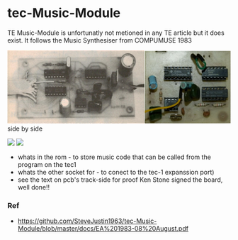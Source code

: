 # tec-Music-Module

TE Music-Module is unfortunatly not metioned in any TE article but it does exist. It follows the Music Synthesiser from COMPUMUSE 1983

![](https://github.com/SteveJustin1963/tec-Music-Module/blob/master/pics/sbs-comp1.png)
side by side

![](https://github.com/SteveJustin1963/tec-Music-Module/blob/master/pics/60723986_2355547531390157_8583667062189064192_n.jpg)
![](https://github.com/SteveJustin1963/tec-Music-Module/blob/master/pics/56997451_2328754837402760_8076912727156588544_n.jpg)

- whats in the rom - to store music code that can be called from the program on the tec1
- whats the other socket for - to conect to the tec-1 expanssion port) 
- see the text on pcb's track-side for proof Ken Stone signed the board, well done!!

### Ref
- https://github.com/SteveJustin1963/tec-Music-Module/blob/master/docs/EA%201983-08%20August.pdf


